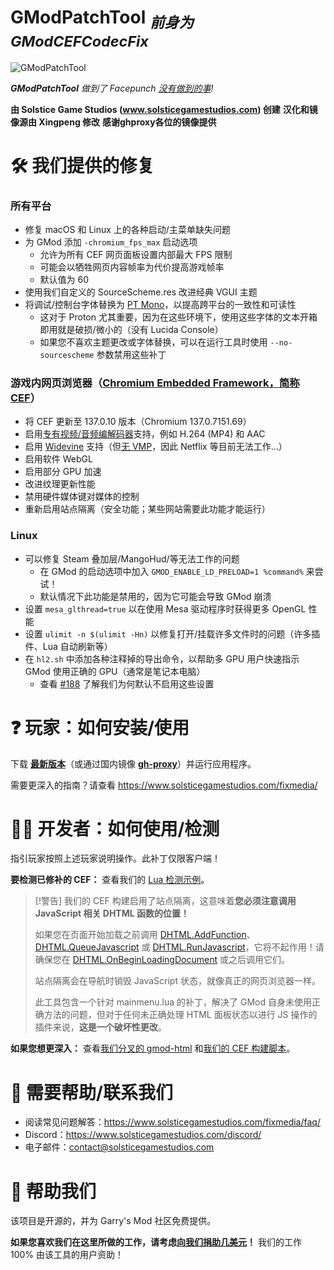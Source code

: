 # GModPatchTool <sub>_前身为 GModCEFCodecFix_</sub>

![GModPatchTool](GModPatchToolLogo.png)

***GModPatchTool** 做到了 Facepunch [没有做到的事](https://github.com/Facepunch/gmod-html/pull/5)!*

**由 Solstice Game Studios (www.solsticegamestudios.com) 创建**
**汉化和镜像源由 Xingpeng 修改**
**感谢ghproxy各位的镜像提供**

# 🛠️ 我们提供的修复
### 所有平台
- 修复 macOS 和 Linux 上的各种启动/主菜单缺失问题
- 为 GMod 添加 `-chromium_fps_max` 启动选项
  - 允许为所有 CEF 网页面板设置内部最大 FPS 限制
  - 可能会以牺牲网页内容帧率为代价提高游戏帧率
  - 默认值为 60
- 使用我们自定义的 SourceScheme.res 改进经典 VGUI 主题
- 将调试/控制台字体替换为 [PT Mono](https://fonts.google.com/specimen/PT+Mono)，以提高跨平台的一致性和可读性
  - 这对于 Proton 尤其重要，因为在这些环境下，使用这些字体的文本开箱即用就是破损/微小的（没有 Lucida Console）
  - 如果您不喜欢主题更改或字体替换，可以在运行工具时使用 `--no-sourcescheme` 参数禁用这些补丁

### 游戏内网页浏览器（[Chromium Embedded Framework，简称 CEF](https://en.wikipedia.org/wiki/Chromium_Embedded_Framework)）
- 将 CEF 更新至 137.0.10 版本（Chromium 137.0.7151.69）
- 启用[专有视频/音频编解码器](https://www.chromium.org/audio-video)支持，例如 H.264 (MP4) 和 AAC
- 启用 [Widevine](https://www.widevine.com) 支持（但[无 VMP](https://github.com/solsticegamestudios/GModPatchTool/issues/100)，因此 Netflix 等目前无法工作...）
- 启用软件 WebGL
- 启用部分 GPU 加速
- 改进纹理更新性能
- 禁用硬件媒体键对媒体的控制
- 重新启用站点隔离（安全功能；某些网站需要此功能才能运行）

### Linux
- 可以修复 Steam 叠加层/MangoHud/等无法工作的问题
  - 在 GMod 的启动选项中加入 `GMOD_ENABLE_LD_PRELOAD=1 %command%` 来尝试！
  - 默认情况下此功能是禁用的，因为它可能会导致 GMod 崩溃
- 设置 `mesa_glthread=true` 以在使用 Mesa 驱动程序时获得更多 OpenGL 性能
- 设置 `ulimit -n $(ulimit -Hn)` 以修复打开/挂载许多文件时的问题（许多插件、Lua 自动刷新等）
- 在 `hl2.sh` 中添加各种注释掉的导出命令，以帮助多 GPU 用户快速指示 GMod 使用正确的 GPU（通常是笔记本电脑）
  - 查看 [#188](https://github.com/solsticegamestudios/GModPatchTool/issues/188) 了解我们为何默认不启用这些设置

# ❓ 玩家：如何安装/使用
下载 **[最新版本](https://github.com/solsticegamestudios/GModPatchTool/releases)**（或通过国内镜像 **[gh-proxy](https://gh-proxy.com/https://github.com/solsticegamestudios/GModPatchTool/releases)**）并运行应用程序。

需要更深入的指南？请查看 https://www.solsticegamestudios.com/fixmedia/

# 👩‍💻 开发者：如何使用/检测
指引玩家按照上述玩家说明操作。此补丁仅限客户端！

**要检测已修补的 CEF：** 查看我们的 [Lua 检测示例](examples/detection_example.lua)。

> [!警告]
> 我们的 CEF 构建启用了站点隔离，这意味着**您必须注意调用 JavaScript 相关 DHTML 函数的位置！**
>
> 如果您在页面开始加载之前调用 [DHTML.AddFunction](https://wiki.facepunch.com/gmod/DHTML:AddFunction)、[DHTML.QueueJavascript](https://wiki.facepunch.com/gmod/DHTML:QueueJavascript) 或 [DHTML.RunJavascript](https://wiki.facepunch.com/gmod/Panel:RunJavascript)，它将不起作用！请确保您在 [DHTML.OnBeginLoadingDocument](https://wiki.facepunch.com/gmod/Panel:OnBeginLoadingDocument) 或之后调用它们。
>
> 站点隔离会在导航时销毁 JavaScript 状态，就像真正的网页浏览器一样。
>
> 此工具包含一个针对 mainmenu.lua 的补丁，解决了 GMod 自身未使用正确方法的问题，但对于任何未正确处理 HTML 面板状态以进行 JS 操作的插件来说，**这是一个破坏性更改**。

**如果您想更深入：** 查看[我们分叉的 gmod-html](https://github.com/solsticegamestudios/gmod-html) 和[我们的 CEF 构建脚本](cef_build)。

# 📢 需要帮助/联系我们
* 阅读常见问题解答：https://www.solsticegamestudios.com/fixmedia/faq/
* Discord：https://www.solsticegamestudios.com/discord/
* 电子邮件：contact@solsticegamestudios.com

# 💖 帮助我们
该项目是开源的，并为 Garry's Mod 社区免费提供。

**如果您喜欢我们在这里所做的工作，请考虑[向我们捐助几美元](https://www.solsticegamestudios.com/donate/)！** 我们的工作 100% 由该工具的用户资助！